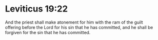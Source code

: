 # Leviticus 19:22

And the priest shall make atonement for him with the ram of the guilt offering before the Lord for his sin that he has committed, and he shall be forgiven for the sin that he has committed.
